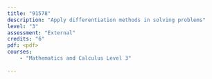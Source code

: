 ```yaml
---
title: "91578"
description: "Apply differentiation methods in solving problems"
level: "3"
assessment: "External"
credits: "6"
pdf: <pdf>
courses:
    - "Mathematics and Calculus Level 3"
    
---
```

